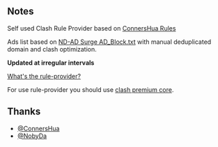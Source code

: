 ## Notes

Self used Clash Rule Provider based on [ConnersHua Rules](https://github.com/ConnersHua/Profiles/tree/ma%D1%95ter)

Ads list based on [ND-AD Surge AD_Block.txt](https://github.com/NobyDa/ND-AD/blob/master/Surge/AD_Block.txt) with manual deduplicated domain and clash optimization.

**Updated at irregular intervals**

[What's the rule-provider?](https://lancellc.gitbook.io/clash/clash-config-file/rule-provider)

For use rule-provider you should use [clash premium core](https://github.com/Dreamacro/clash/releases/tag/premium).

## Thanks

- [@ConnersHua](https://github.com/ConnersHua)
- [@NobyDa](https://github.com/NobyDa)
